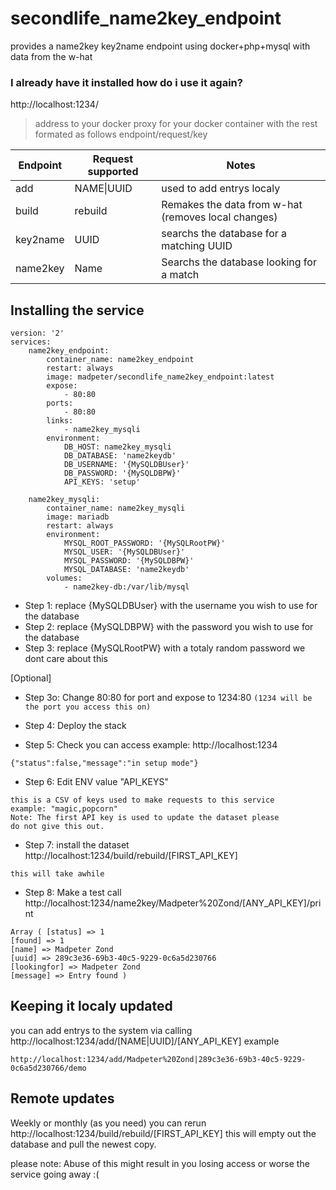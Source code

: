 
# secondlife_name2key_endpoint
provides a name2key key2name endpoint using docker+php+mysql with data from the w-hat

### I already have it installed how do i use it again?
http://localhost:1234/
 > address to your docker proxy for your docker container
 > with the rest formated as follows endpoint/request/key



| Endpoint  | Request supported | Notes |
|--|--|--|
| add  | NAME\|UUID | used to add entrys localy
| build| rebuild | Remakes the data from w-hat (removes local changes)
| key2name| UUID | searchs the database for a matching UUID
| name2key | Name | Searchs the database looking for a match

## Installing the service
```
version: '2'
services:
    name2key_endpoint:
        container_name: name2key_endpoint
        restart: always
        image: madpeter/secondlife_name2key_endpoint:latest
        expose:
            - 80:80
        ports:
            - 80:80
        links:
            - name2key_mysqli
        environment:
            DB_HOST: name2key_mysqli
            DB_DATABASE: 'name2keydb'
            DB_USERNAME: '{MySQLDBUser}'
            DB_PASSWORD: '{MySQLDBPW}'
            API_KEYS: 'setup'

    name2key_mysqli:
        container_name: name2key_mysqli
        image: mariadb
        restart: always
        environment:
            MYSQL_ROOT_PASSWORD: '{MySQLRootPW}'
            MYSQL_USER: '{MySQLDBUser}'
            MYSQL_PASSWORD: '{MySQLDBPW}'
            MYSQL_DATABASE: 'name2keydb'
        volumes:
            - name2key-db:/var/lib/mysql
```
 - Step 1: replace {MySQLDBUser} with the username you wish to use for    the database
 - Step 2: replace {MySQLDBPW} with the password you wish    to use for the database
 - Step 3: replace {MySQLRootPW} with a totaly    random password we dont care about this

[Optional]
 - Step 3o: Change 80:80 for port and expose to 1234:80
 ```(1234 will be the port you access this on)```


 - Step 4: Deploy the stack
 - Step 5: Check you can access example: http://localhost:1234
```
{"status":false,"message":"in setup mode"}
```

 - Step 6: Edit ENV value "API_KEYS"
```
this is a CSV of keys used to make requests to this service
example: "magic,popcorn"
Note: The first API key is used to update the dataset please
do not give this out.
```

- Step 7:  install the dataset
http://localhost:1234/build/rebuild/[FIRST_API_KEY]

```this will take awhile```

- Step 8: Make a test call
http://localhost:1234/name2key/Madpeter%20Zond/[ANY_API_KEY]/print

```
Array ( [status] => 1
[found] => 1
[name] => Madpeter Zond
[uuid] => 289c3e36-69b3-40c5-9229-0c6a5d230766
[lookingfor] => Madpeter Zond
[message] => Entry found )
```

## Keeping it localy updated
you can add entrys to the system via calling
http://localhost:1234/add/[NAME|UUID]/[ANY_API_KEY]
example
```
http://localhost:1234/add/Madpeter%20Zond|289c3e36-69b3-40c5-9229-0c6a5d230766/demo
```

## Remote updates
Weekly or monthly (as you need) you can rerun http://localhost:1234/build/rebuild/[FIRST_API_KEY]
this will empty out the database and pull the newest copy.

please note: Abuse of this might result in you losing access or worse the service
going away :(
